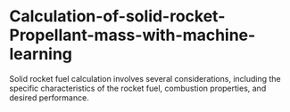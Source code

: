 # Calculation-of-solid-rocket-Propellant-mass-with-machine-learning
Solid rocket fuel calculation involves several considerations, including the specific characteristics of the rocket fuel, combustion properties, and desired performance.
